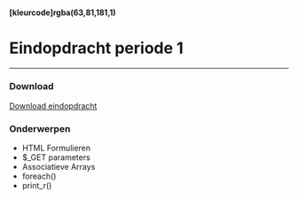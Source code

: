 #### [kleurcode]rgba(63,81,181,1)

# Eindopdracht periode 1
---
### Download

<a href="https://elo.kw1c.nl/CMS/Studie/811%20ICT-Academie/811%20VakkenInhoud/%5BB.22%20PHP%5D%20PHP/25187%20%C2%A0%20Applicatie-%20en%20mediaontwikkelaar/Periode%2003/Productie/02.%20Opdrachten/Eindopdracht%201.pdf" target="_blank">Download eindopdracht</a>

### Onderwerpen
- HTML Formulieren
- $_GET parameters
- Associatieve Arrays
- foreach()
- print_r()
